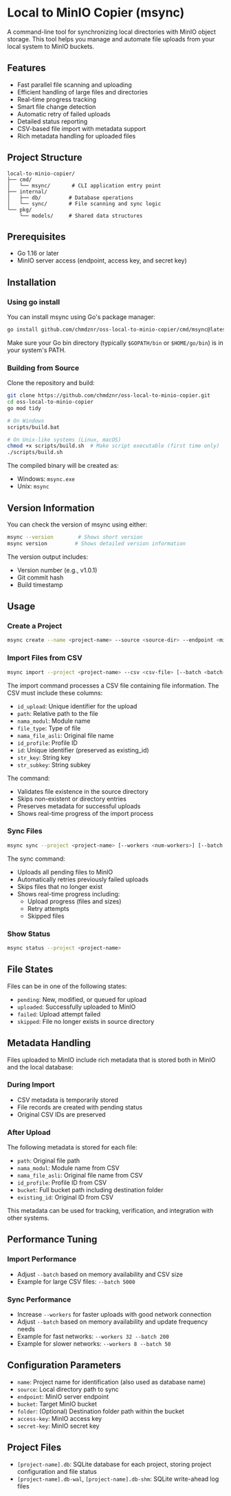 # Local to MinIO Copier (msync)

A command-line tool for synchronizing local directories with MinIO object storage. This tool helps you manage and automate file uploads from your local system to MinIO buckets.

## Features

- Fast parallel file scanning and uploading
- Efficient handling of large files and directories
- Real-time progress tracking
- Smart file change detection
- Automatic retry of failed uploads
- Detailed status reporting
- CSV-based file import with metadata support
- Rich metadata handling for uploaded files

## Project Structure

```
local-to-minio-copier/
├── cmd/
│   └── msync/       # CLI application entry point
├── internal/
│   ├── db/         # Database operations
│   └── sync/       # File scanning and sync logic
└── pkg/
    └── models/     # Shared data structures
```

## Prerequisites

- Go 1.16 or later
- MinIO server access (endpoint, access key, and secret key)

## Installation

### Using go install

You can install msync using Go's package manager:

```bash
go install github.com/chmdznr/oss-local-to-minio-copier/cmd/msync@latest
```

Make sure your Go bin directory (typically `$GOPATH/bin` or `$HOME/go/bin`) is in your system's PATH.

### Building from Source

Clone the repository and build:

```bash
git clone https://github.com/chmdznr/oss-local-to-minio-copier.git
cd oss-local-to-minio-copier
go mod tidy

# On Windows
scripts/build.bat

# On Unix-like systems (Linux, macOS)
chmod +x scripts/build.sh  # Make script executable (first time only)
./scripts/build.sh
```

The compiled binary will be created as:
- Windows: `msync.exe`
- Unix: `msync`

## Version Information

You can check the version of msync using either:
```bash
msync --version        # Shows short version
msync version         # Shows detailed version information
```

The version output includes:
- Version number (e.g., v1.0.1)
- Git commit hash
- Build timestamp

## Usage

### Create a Project

```bash
msync create --name <project-name> --source <source-dir> --endpoint <minio-endpoint> --bucket <bucket-name> --folder <dest-folder> --access-key <access-key> --secret-key <secret-key>
```

### Import Files from CSV

```bash
msync import --project <project-name> --csv <csv-file> [--batch <batch-size>]
```

The import command processes a CSV file containing file information. The CSV must include these columns:
- `id_upload`: Unique identifier for the upload
- `path`: Relative path to the file
- `nama_modul`: Module name
- `file_type`: Type of file
- `nama_file_asli`: Original file name
- `id_profile`: Profile ID
- `id`: Unique identifier (preserved as existing_id)
- `str_key`: String key
- `str_subkey`: String subkey

The command:
- Validates file existence in the source directory
- Skips non-existent or directory entries
- Preserves metadata for successful uploads
- Shows real-time progress of the import process

### Sync Files

```bash
msync sync --project <project-name> [--workers <num-workers>] [--batch <batch-size>]
```

The sync command:
- Uploads all pending files to MinIO
- Automatically retries previously failed uploads
- Skips files that no longer exist
- Shows real-time progress including:
  - Upload progress (files and sizes)
  - Retry attempts
  - Skipped files

### Show Status

```bash
msync status --project <project-name>
```

## File States

Files can be in one of the following states:
- `pending`: New, modified, or queued for upload
- `uploaded`: Successfully uploaded to MinIO
- `failed`: Upload attempt failed
- `skipped`: File no longer exists in source directory

## Metadata Handling

Files uploaded to MinIO include rich metadata that is stored both in MinIO and the local database:

### During Import
- CSV metadata is temporarily stored
- File records are created with pending status
- Original CSV IDs are preserved

### After Upload
The following metadata is stored for each file:
- `path`: Original file path
- `nama_modul`: Module name from CSV
- `nama_file_asli`: Original file name from CSV
- `id_profile`: Profile ID from CSV
- `bucket`: Full bucket path including destination folder
- `existing_id`: Original ID from CSV

This metadata can be used for tracking, verification, and integration with other systems.

## Performance Tuning

### Import Performance
- Adjust `--batch` based on memory availability and CSV size
- Example for large CSV files: `--batch 5000`

### Sync Performance
- Increase `--workers` for faster uploads with good network connection
- Adjust `--batch` based on memory availability and update frequency needs
- Example for fast networks: `--workers 32 --batch 200`
- Example for slower networks: `--workers 8 --batch 50`

## Configuration Parameters

- `name`: Project name for identification (also used as database name)
- `source`: Local directory path to sync
- `endpoint`: MinIO server endpoint
- `bucket`: Target MinIO bucket
- `folder`: (Optional) Destination folder path within the bucket
- `access-key`: MinIO access key
- `secret-key`: MinIO secret key

## Project Files

- `[project-name].db`: SQLite database for each project, storing project configuration and file status
- `[project-name].db-wal`, `[project-name].db-shm`: SQLite write-ahead log files
